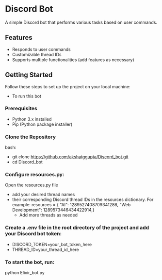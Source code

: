 # Discord Bot

A simple Discord bot that performs various tasks based on user commands.

## Features

- Responds to user commands
- Customizable thread IDs
- Supports multiple functionalities (add features as necessary)

## Getting Started

Follow these steps to set up the project on your local machine:
- To run this bot

### Prerequisites

- Python 3.x installed
- Pip (Python package installer)

### Clone the Repository

bash:
- git clone https://github.com/akshatggupta/Discord_bot.git
- cd Discord_bot

### Configure resources.py:

Open the resources.py file
- add your desired thread names
-  their corresponding Discord thread IDs in the resources dictionary. For example:
resources = {
    "AI": 1289527408709341286,
    "Web Development": 1289573446434422914,}
    - Add more threads as needed

### Create a .env file in the root directory of the project and add your Discord bot token:
- DISCORD_TOKEN=your_bot_token_here
- THREAD_ID=your_thread_id_here

### To start the bot, run:
python Elixir_bot.py

